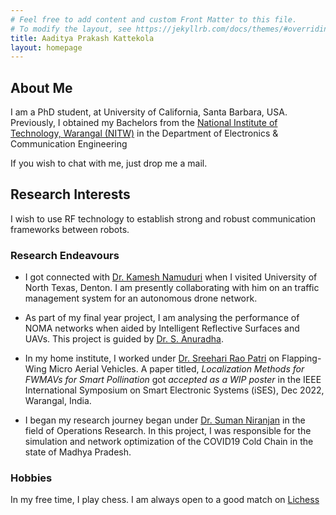 ```yaml
---
# Feel free to add content and custom Front Matter to this file.
# To modify the layout, see https://jekyllrb.com/docs/themes/#overriding-theme-defaults
title: Aaditya Prakash Kattekola
layout: homepage
---
```

## About Me

I am a PhD student, at University of California, Santa Barbara, USA. Previously, I obtained my Bachelors from the [National Institute of Technology, Warangal (NITW)](https://www.nitw.ac.in) in the Department of Electronics & Communication Engineering 

If you wish to chat with me, just drop me a mail.

## Research Interests

 I wish to use RF technology to establish strong and robust communication frameworks between robots.

### Research Endeavours

* I got connected with [Dr. Kamesh Namuduri](https://facultyinfo.unt.edu/faculty-profile?profile=kn0100) when I visited University of North Texas, Denton. I am presently collaborating with him on an traffic management system for an autonomous drone network.

* As part of my final year project, I am analysing the performance of NOMA networks when aided by Intelligent Reflective Surfaces and UAVs. This project is guided by [Dr. S. Anuradha](https://wsdc.nitw.ac.in/facultynew/facultyprofile/id/16306).

* In my home institute, I worked under [Dr. Sreehari Rao Patri](https://wsdc.nitw.ac.in/facultynew/facultyprofile/id/16301) on Flapping-Wing Micro Aerial Vehicles. A paper titled, _Localization Methods for FWMAVs for Smart Pollination_ got _accepted as a WIP poster_ in the IEEE International Symposium on Smart Electronic Systems (iSES), Dec 2022, Warangal, India.

* I began my research journey began under [Dr. Suman Niranjan](https://facultyinfo.unt.edu/faculty-profile?profile=sn0301) in the field of Operations Research. In this project, I was responsible for the simulation and network optimization of the COVID19 Cold Chain in the state of Madhya Pradesh.

### Hobbies

In my free time, I play chess. I am always open to a good match on [Lichess](https://lichess.org/@/AadityaP)
<!--
You can use HTML elements in Markdown, such as the comment element, and they won't be affected by a markdown parser. However, if you create an HTML element in your markdown file, you cannot use markdown syntax within that element's contents.
-->
